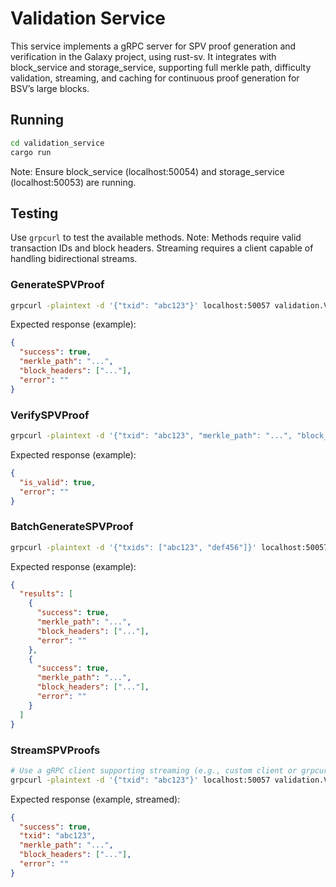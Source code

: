 # Validation Service

This service implements a gRPC server for SPV proof generation and verification in the Galaxy project, using rust-sv. It integrates with block_service and storage_service, supporting full merkle path, difficulty validation, streaming, and caching for continuous proof generation for BSV’s large blocks.

## Running
```bash
cd validation_service
cargo run
```
Note: Ensure block_service (localhost:50054) and storage_service (localhost:50053) are running.

## Testing
Use `grpcurl` to test the available methods. Note: Methods require valid transaction IDs and block headers. Streaming requires a client capable of handling bidirectional streams.

### GenerateSPVProof
```bash
grpcurl -plaintext -d '{"txid": "abc123"}' localhost:50057 validation.Validation/GenerateSPVProof
```
Expected response (example):
```json
{
  "success": true,
  "merkle_path": "...",
  "block_headers": ["..."],
  "error": ""
}
```

### VerifySPVProof
```bash
grpcurl -plaintext -d '{"txid": "abc123", "merkle_path": "...", "block_headers": ["..."]}' localhost:50057 validation.Validation/VerifySPVProof
```
Expected response (example):
```json
{
  "is_valid": true,
  "error": ""
}
```

### BatchGenerateSPVProof
```bash
grpcurl -plaintext -d '{"txids": ["abc123", "def456"]}' localhost:50057 validation.Validation/BatchGenerateSPVProof
```
Expected response (example):
```json
{
  "results": [
    {
      "success": true,
      "merkle_path": "...",
      "block_headers": ["..."],
      "error": ""
    },
    {
      "success": true,
      "merkle_path": "...",
      "block_headers": ["..."],
      "error": ""
    }
  ]
}
```

### StreamSPVProofs
```bash
# Use a gRPC client supporting streaming (e.g., custom client or grpcurl with streaming support)
grpcurl -plaintext -d '{"txid": "abc123"}' localhost:50057 validation.Validation/StreamSPVProofs
```
Expected response (example, streamed):
```json
{
  "success": true,
  "txid": "abc123",
  "merkle_path": "...",
  "block_headers": ["..."],
  "error": ""
}
```

